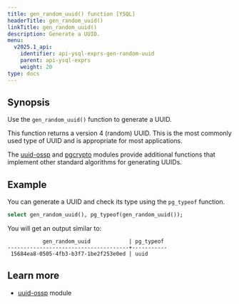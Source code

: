 ```yaml
---
title: gen_random_uuid() function [YSQL]
headerTitle: gen_random_uuid()
linkTitle: gen_random_uuid()
description: Generate a UUID.
menu:
  v2025.1_api:
    identifier: api-ysql-exprs-gen-random-uuid
    parent: api-ysql-exprs
    weight: 20
type: docs
---
```


## Synopsis

Use the `gen_random_uuid()` function to generate a UUID.

This function returns a version 4 (random) UUID. This is the most commonly used type of UUID and is appropriate for most applications.

The [uuid-ossp](../../../../explore/ysql-language-features/pg-extensions/extension-uuid-ossp) and [pgcrypto](../../../../explore/ysql-language-features/pg-extensions/extension-pgcrypto) modules provide additional functions that implement other standard algorithms for generating UUIDs.

## Example

You can generate a UUID and check its type using the `pg_typeof` function.

```sql
select gen_random_uuid(), pg_typeof(gen_random_uuid());
```

You will get an output similar to:

```caddyfile
           gen_random_uuid            | pg_typeof
--------------------------------------+-----------
 15684ea8-0505-4fb3-b3f7-1be2f253e0ed | uuid
```

## Learn more

- [uuid-ossp](../../../../explore/ysql-language-features/pg-extensions/extension-uuid-ossp) module
